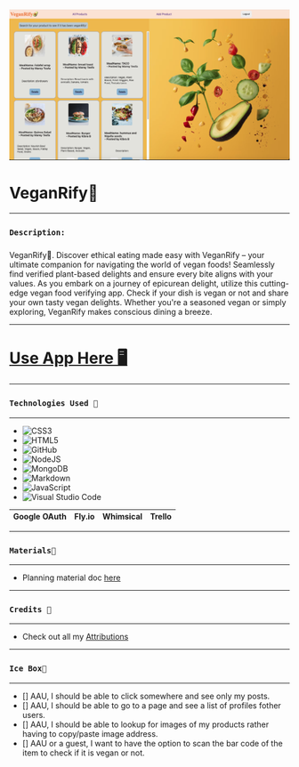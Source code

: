 ![](public/assets/images/screeanshot1.png)

# VeganRify🥑

*** 
### `Description:`
##### 

VeganRify🥑. Discover ethical eating made easy with VeganRify – your ultimate companion for navigating the world of vegan foods! Seamlessly find verified plant-based delights and ensure every bite aligns with your values. As you embark on a journey of epicurean delight, utilize this cutting-edge vegan food verifying app. Check if your dish is vegan or not and share your own tasty vegan delights. Whether you're a seasoned vegan or simply exploring, VeganRify makes conscious dining a breeze. 

***

# [Use App Here 🖥️](https://veganrify.fly.dev) 
***

### `Technologies Used 💾`
***
* ![CSS3](https://img.shields.io/badge/css3-%231572B6.svg?style=for-the-badge&logo=css3&logoColor=white)
* ![HTML5](https://img.shields.io/badge/html5-%23E34F26.svg?style=for-the-badge&logo=html5&logoColor=white)
* ![GitHub](https://img.shields.io/badge/github-%23121011.svg?style=for-the-badge&logo=github&logoColor=white)
* ![NodeJS](https://img.shields.io/badge/node.js-6DA55F?style=for-the-badge&logo=node.js&logoColor=white)
* ![MongoDB](https://img.shields.io/badge/MongoDB-%234ea94b.svg?style=for-the-badge&logo=mongodb&logoColor=white)
* ![Markdown](https://img.shields.io/badge/markdown-%23000000.svg?style=for-the-badge&logo=markdown&logoColor=white)
* ![JavaScript](https://img.shields.io/badge/javascript-%23323330.svg?style=for-the-badge&logo=javascript&logoColor=%23F7DF1E)
* ![Visual Studio Code](https://img.shields.io/badge/Visual%20Studio%20Code-0078d7.svg?style=for-the-badge&logo=visual-studio-code&logoColor=white)

|  Google OAuth   |Fly.io   |Whimsical  | Trello
| ------------- |:-------:| -----:|-- |

***
### `Materials🔖`
***
* Planning material doc [here](https://trello.com/b/7YWfUMIY/veganrify%F0%9F%A5%91-kb)
***

### `Credits 🙌`
***
* Check out all my [Attributions](https://docs.google.com/document/d/16zWo-T-aYN5BOWEBrA4C7Lrn6lpF3Rg2if7JDI0pe0s/edit?usp=sharing)

***
### `Ice Box🧊`
*** 
- [] AAU, I should be able to  click somewhere and see only my posts.
- [] AAU, I should be able to go to a page and see a list of profiles fother users.
- [] AAU, I should be able to lookup for images of my products rather having to copy/paste image address.
- [] AAU or a guest, I want to have the option to scan the bar code of the item to check if it is vegan or not.